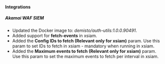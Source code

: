 
#### Integrations

##### Akamai WAF SIEM

- Updated the Docker image to: *demisto/auth-utils:1.0.0.90491*.
- Added support for **fetch-events** in xsiam.
- Added the **Config IDs to fetch (Relevant only for xsiam)** param. Use this param to set IDs to fetch in xsiam - mandatory when running in xsiam.
- Added the **Maximum events to fetch (Relevant only for xsiam)** param. Use this param to set the maximum events to fetch per interval in xsiam.
